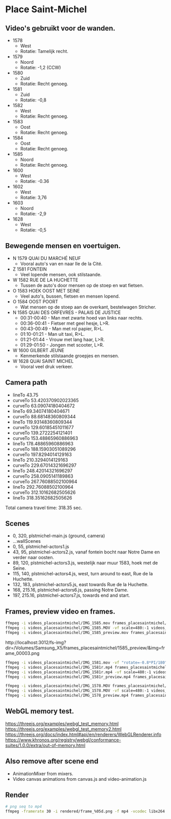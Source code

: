 # Place Saint-Michel

## Video's gebruikt voor de wanden.

* 1578 
  * West
  * Rotatie: Tamelijk recht.
* 1579 
  * Noord
  * Rotatie: -1,2 (CCW)
* 1580
  * Zuid
  * Rotatie: Recht genoeg.
* 1581
  * Zuid
  * Rotatie: -0,8
* 1582
  * West
  * Rotatie: Recht genoeg.
* 1583
  * Oost
  * Rotatie: Recht genoeg.
* 1584
  * Oost
  * Rotatie: Recht genoeg.
* 1585
  * Noord
  * Rotatie: Recht genoeg.
* 1600
  * West
  * Rotatie: -0.36
* 1602
  * West
  * Rotatie: 3,76
* 1603
  * Noord
  * Rotatie: -2,9
* 1628
  * West
  * Rotatie: -0,5

## Bewegende mensen en voertuigen.

* N 1579 QUAI DU MARCHÉ NEUF
  * Vooral auto's van en naar Ile de la Cité.
* Z 1581 FONTEIN
  * Veel lopende mensen, ook stilstaande.
* W 1582 RUE DE LA HUCHETTE
  * Tussen de auto's door mensen op de stoep en wat fietsen.
* O 1583 HOEK OOST MET SEINE
  * Veel auto's, bussen, fietsen en mensen lopend.
* O 1584 OOST POORT
  * Wat mensen op de stoep aan de overkant, bestelwagen Stricher.
* N 1585 QUAI DES ORFEVRES - PALAIS DE JUSTICE
  * 00:31-00:40 - Man met zwarte hoed van links naar rechts.
  * 00:36-00:41 - Fietser met geel hesje, L>R.
  * 00:43-00:49 - Man met rol papier, R>L.
  * 01:10-01:21 - Man uit taxi, R>L.
  * 01:21-01:44 - Vrouw met lang haar, L>R.
  * 01:29-01:50 - Jongen met scooter, L>R.
* W 1600 GILBERT JEUNE
  * Kenmerkende stilstaande groepjes en mensen.
* W 1628 QUAI SAINT MICHEL
  * Vooral veel druk verkeer.

## Camera path

* lineTo 43.75
* curveTo 53.420370902023365
* curveTo 63.09074180404672
* lineTo 69.34074180404671
* curveTo 88.68148360809344
* lineTo 119.93148360809344
* curveTo 129.60185451011677
* curveTo 139.2722254121401
* curveTo 153.48865960886963
* lineTo 178.48865960886963
* curveTo 188.15903051089296
* curveTo 197.8294014129163
* lineTo 210.3294014129163
* curveTo 229.67014321696297
* lineTo 248.42014321696297
* curveTo 258.0905141189863
* curveTo 267.76088502100964
* lineTo 292.76088502100964
* curveTo 312.10162682505626
* lineTo 318.35162682505626

Total camera travel time: 318.35 sec.

## Scenes

* 0, 320, plstmichel-main.js (ground, camera)
* ...wallScenes
* 0, 55, plstmichel-actors1.js
* 43, 95, plstmichel-actors2.js, vanaf fontein bocht naar Notre Dame en verder naar oosten.
* 89, 120, plstmichel-actors3.js, westelijk naar muur 1583, hoek met de Seine.
* 115, 140, plstmichel-actors4.js, west, turn around to east, Rue de la Huchette.
* 132, 183, plstmichel-actors5.js, east towards Rue de la Huchette.
* 168, 215.16, plstmichel-actors6.js, passing Notre Dame.
* 197, 215.16, plstmichel-actors7.js, towards end and start.

## Frames, preview video en frames.

```bash
ffmpeg -i videos_placesaintmichel/IMG_1585.mov frames_placesaintmichel/1585/frame_%05d.png
ffmpeg -i videos_placesaintmichel/IMG_1585.MOV -vf scale=480:-1 videos_placesaintmichel/IMG_1585_preview.mov
ffmpeg -i videos_placesaintmichel/IMG_1585_preview.mov frames_placesaintmichel/1585_preview/frame_%05d.png
```

http://localhost:3012/fs-img?dir=/Volumes/Samsung_X5/frames_placesaintmichel/1585_preview/&img=frame_00003.png

```bash
ffmpeg -i videos_placesaintmichel/IMG_1581.mov -vf "rotate=-0.8*PI/180" -vcodec libx264 -crf 0 -preset medium videos_placesaintmichel/IMG_1581r.mp4
ffmpeg -i videos_placesaintmichel/IMG_1581r.mp4 frames_placesaintmichel/1581/frame_%05d.png
ffmpeg -i videos_placesaintmichel/IMG_1581r.mp4 -vf scale=480:-1 videos_placesaintmichel/IMG_1581r_preview.mp4
ffmpeg -i videos_placesaintmichel/IMG_1581r_preview.mp4 frames_placesaintmichel/1581_preview/frame_%05d.png

ffmpeg -i videos_placesaintmichel/IMG_1578.MOV frames_placesaintmichel/1578/frame_%05d.png
ffmpeg -i videos_placesaintmichel/IMG_1578.MOV -vf scale=480:-1 videos_placesaintmichel/IMG_1578_preview.mp4
ffmpeg -i videos_placesaintmichel/IMG_1578_preview.mp4 frames_placesaintmichel/1578_preview/frame_%05d.png
```

## WebGL memory test.

https://threejs.org/examples/webgl_test_memory.html
https://threejs.org/examples/webgl_test_memory2.html
https://threejs.org/docs/index.html#api/en/renderers/WebGLRenderer.info
https://www.khronos.org/registry/webgl/conformance-suites/1.0.0/extra/out-of-memory.html


## Also remove after scene end

* AnimationMixer from mixers.
* Video canvas animations from canvas.js and video-animation.js


## Render

```bash
# png seq to mp4
ffmpeg -framerate 30 -i rendered/frame_%05d.png -f mp4 -vcodec libx264 -pix_fmt yuv420p wouter-hisschemoller_-_place-st-michel-test-render-2024-12-24.mp4
```
